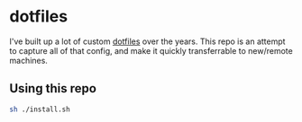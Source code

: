 # dotfiles

I've built up a lot of custom [dotfiles](https://missing.csail.mit.edu/2019/dotfiles/) over the years. This repo is an attempt to capture all of that config, and make it quickly transferrable to new/remote machines.



## Using this repo

```sh
sh ./install.sh
```
